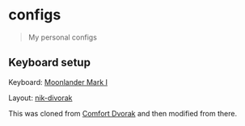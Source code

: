 # configs
> My personal configs

## Keyboard setup

Keyboard: [Moonlander Mark I](https://www.zsa.io/moonlander/)

Layout: [nik-divorak](https://configure.ergodox-ez.com/moonlander/layouts/yZeAP/latest/0)

This was cloned from [Comfort Dvorak](https://configure.ergodox-ez.com/moonlander/layouts/bgWWV/latest/0) and then modified from there.
